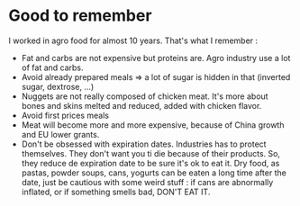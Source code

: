 # Good to remember

I worked in agro food for almost 10 years. That's what I remember :

* Fat and carbs are not expensive but proteins are. Agro industry use a lot of fat and carbs.
* Avoid already prepared meals =&gt; a lot of sugar is hidden in that \(inverted sugar, dextrose, ...\)
* Nuggets are not really composed of chicken meat. It's more about bones and skins melted and reduced, added with chicken flavor.
* Avoid first prices meals
* Meat will become more and more expensive, because of China growth and EU lower grants.
* Don't be obsessed with expiration dates. Industries has to protect themselves. They don't want you ti die because of their products. So, they reduce de expiration date to be sure it's ok to eat it. Dry food, as pastas, powder soups, cans, yogurts can be eaten a long time after the date, just be cautious with some weird stuff : if cans are abnormally inflated, or if something smells bad, DON'T EAT IT. 





